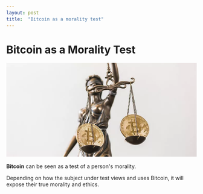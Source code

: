 ```yaml
---
layout: post
title:  "Bitcoin as a morality test"
---
```


# Bitcoin as a Morality Test

![Bitcoin Justice](/assets/JusticeStatueBitcoin.webp)

**Bitcoin** can be seen as a test of a person's morality.

Depending on how the subject under test views and uses Bitcoin, it will expose their true morality and ethics.
